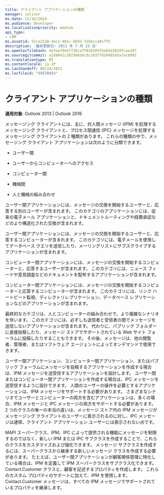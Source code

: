 ```yaml
---
title: クライアント アプリケーションの種類
manager: soliver
ms.date: 11/16/2014
ms.audience: Developer
ms.localizationpriority: medium
api_type:
- COM
ms.assetid: 52ce22a9-3ec2-481c-bb91-7a5bcca817f5
description: '最終更新日: 2011 年 7 月 23 日'
ms.openlocfilehash: 4e3aaf8de7726ca75816105fbe81b2019fcaa107
ms.sourcegitcommit: a1d9041c20256616c9c183f7d1049142a7ac6991
ms.translationtype: MT
ms.contentlocale: ja-JP
ms.lasthandoff: 09/24/2021
ms.locfileid: "59578453"
---
```

# <a name="types-of-client-applications"></a>クライアント アプリケーションの種類

  
  
**適用対象**: Outlook 2013 | Outlook 2016 
  
メッセージング クライアントには、主に、対人間メッセージ (IPM) を処理するメッセージング クライアントと、プロセス間通信 (IPC) メッセージを処理するメッセージング クライアントの 2 種類があります。 これらの種類の中で、メッセージング クライアント アプリケーションは次のように分類できます。
  
- ユーザー間
    
- ユーザーからコンピューターへのアクセス
    
- コンピューター間
    
- 機械間
    
- 人と機械の組み合わせ
    
ユーザー間アプリケーションには、メッセージの交換を開始するユーザーと、応答する別のユーザーが含まれます。 このカテゴリのアプリケーションには、従来の電子メール アプリケーションと、ドキュメントルーティングや経費承認などのより構造化された交換が含まれます。
  
ユーザー間アプリケーションには、メッセージの交換を開始するユーザーと、応答するコンピューターが含まれます。 このカテゴリには、電子メールを使用してデータベース クエリを送信したり、メーリングリストにサブスクライブするアプリケーションが含まれます。
  
コンピューター間アプリケーションには、メッセージの交換を開始するコンピューターと、応答するユーザーが含まれます。 このカテゴリには、ニュース フィードや意見調査などのドキュメントを配布するアプリケーションが含まれます。
  
コンピューター間アプリケーションには、メッセージの交換を開始するコンピューターと応答するコンピューターが含まれます。 このカテゴリには、リンク ハートビート監視、ディレクトリレプリケーション、データベース レプリケーションなどのアプリケーションが含まれます。
  
最終的なカテゴリは、人とコンピューターの組み合わせで、より複雑なシナリオを伴います。 このカテゴリには、必ずしも送信者と受信者の間でメッセージを送信しないアプリケーションが含まれます。 代わりに、パブリック フォルダーに直接投稿したり、メッセージ ストアでサポートされている Web サイト フォーラムに投稿したりすることもできます。 その後、メッセージは、他の閲覧者、管理者、またはソフトウェア エージェントによってオンデマンドで使用できます。
  
ユーザー間アプリケーション、コンピューター間アプリケーション、またはパブリック フォーラムにメッセージを投稿するアプリケーションを作成する場合は、IPM メッセージを送受信するアプリケーションを設計します。 ユーザー間またはコンピューター間アプリケーションを作成する場合は、IPC メッセージを送受信するように設計できます。 人間のユーザーの操作を必要とするアプリケーションは、IPM メッセージをサポートする必要があります。 さまざまなシナリオでユーザーとコンピューターの両方を含むアプリケーションは、多くの場合、IPM メッセージと IPC メッセージの両方をサポートする必要があります。 2 つのクラスの唯一の本当の違いは、メッセージ ストア内の IPM メッセージがメッセージング クライアントのユーザーに表示されるのに対し、IPC メッセージは通常、クライアント アプリケーション ユーザーには表示されない点です。 
  
MAPI スーパークラス、IPM、IPC によって提供される機能にメッセージを制限するのではなく、新しい IPM または IPC サブクラスを作成することで、これらのクラスをカスタマイズおよび強化できます。 メッセージ サブクラスを作成するには、スーパークラスから継承する新しいメッセージ クラスを作成する必要があります。 たとえば、ユーザー間アプリケーションが顧客関係管理に特化している場合は、IPM を定義して IPM スーパークラスをサブクラス化できます。Contact.Customer クラスと、顧客を記述するプロパティを作成します。 これらのカスタム プロパティのサポートに加えて、IPM を使用します。Contact.Customer メッセージは、すべての IPM メッセージでサポートされているプロパティを継承します。
  


